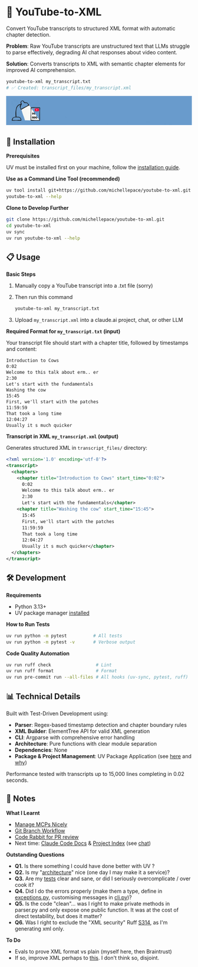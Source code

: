 # 🎥 YouTube-to-XML

Convert YouTube transcripts to structured XML format with automatic chapter detection.

**Problem**: Raw YouTube transcripts are unstructured text that LLMs struggle to parse effectively, degrading AI chat responses about video content.

**Solution**: Converts transcripts to XML with semantic chapter elements for improved AI comprehension.

```bash
youtube-to-xml my_transcript.txt
# ✅ Created: transcript_files/my_transcript.xml
```

![Description](docs/misc/youtube-to-xml-narrow.jpg)

## 🚀 Installation

**Prerequisites**

UV must be installed first on your machine, follow the [installation guide](https://docs.astral.sh/uv/getting-started/installation/).

**Use as a Command Line Tool (recommended)**

```bash
uv tool install git+https://github.com/michellepace/youtube-to-xml.git
youtube-to-xml --help
```

**Clone to Develop Further**

```bash
git clone https://github.com/michellepace/youtube-to-xml.git
cd youtube-to-xml
uv sync
uv run youtube-to-xml --help
```

## 📋 Usage

**Basic Steps**

1. Manually copy a YouTube transcript into a .txt file (sorry)

2. Then run this command
   ```bash
   youtube-to-xml my_transcript.txt
   ```

3. Upload `my_transcript.xml` into a claude.ai project, chat, or other LLM

**Required Format for `my_transcript.txt` (input)**

Your transcript file should start with a chapter title, followed by timestamps and content:

```text
Introduction to Cows
0:02
Welcome to this talk about erm.. er
2:30
Let's start with the fundamentals
Washing the cow
15:45
First, we'll start with the patches
11:59:59
That took a long time
12:04:27
Usually it s much quicker
```

**Transcript in XML `my_transcript.xml` (output)**

Generates structured XML in `transcript_files/` directory:

```xml
<?xml version='1.0' encoding='utf-8'?>
<transcript>
  <chapters>
    <chapter title="Introduction to Cows" start_time="0:02">
      0:02
      Welcome to this talk about erm.. er
      2:30
      Let's start with the fundamentals</chapter>
    <chapter title="Washing the cow" start_time="15:45">
      15:45
      First, we'll start with the patches
      11:59:59
      That took a long time
      12:04:27
      Usually it s much quicker</chapter>
  </chapters>
</transcript>
```

## 🛠️ Development

**Requirements**

- Python 3.13+
- UV package manager [installed](https://docs.astral.sh/uv/getting-started/installation/)

**How to Run Tests**

```bash
uv run python -m pytest          # All tests
uv run python -m pytest -v       # Verbose output
```

**Code Quality Automation**

```bash
uv run ruff check                 # Lint
uv run ruff format                # Format
uv run pre-commit run --all-files # All hooks (uv-sync, pytest, ruff)
```

## 📊 Technical Details

Built with Test-Driven Development using:
- **Parser**: Regex-based timestamp detection and chapter boundary rules
- **XML Builder**: ElementTree API for valid XML generation
- **CLI**: Argparse with comprehensive error handling
- **Architecture**: Pure functions with clear module separation
- **Dependencies**: None
- **Package & Project Management**: UV Package Application (see [here](https://docs.astral.sh/uv/concepts/projects/) and [why](https://docs.astral.sh/uv/concepts/projects/config/#project-packaging))

Performance tested with transcripts up to 15,000 lines completing in 0.02 seconds.

## 📕 Notes

**What I Learnt**
- [Manage MCPs Nicely](docs/misc/manage-mcps-nicely.md)
- [Git Branch Workflow](docs/misc/git-branch-flow.md)
- [Code Rabbit for PR review](https://www.anthropic.com/customers/coderabbit)
- Next time: [Claude Code Docs](https://github.com/ericbuess/claude-code-docs) & [Project Index](https://github.com/ericbuess/claude-code-project-index) (see [chat](https://claude.ai/chat/c70ff077-6ebb-4c75-bf2b-74e31d2cb649))

**Outstanding Questions**
- **Q1.** Is there something I could have done better with UV ?
- **Q2.** Is my "[architecture](/docs/SPEC.md#architecture--data-flow)" nice (one day I may make it a service)?
- **Q3.** Are my [tests](/tests/) clear and sane, or did I seriously overcomplicate / over cook it?
- **Q4.** Did I do the errors properly (make them a type, define in [exceptions.py](/src/youtube_to_xml/exceptions.py), customising messages in [cli.py](/src/youtube_to_xml/cli.py))?
- **Q5.** Is the code "clean"... was I right to make private methods in parser.py and only expose one public function. It was at the cost of direct testability, but does it matter?
- **Q6.** Was I right to exclude the "XML security" Ruff [S314](pyproject.toml), as I'm generating xml only.

**To Do**
- Evals to prove XML format vs plain (myself here, then Braintrust)
- If so, improve XML perhaps to [this](docs/misc/working-notes.md#better-format). I don't think so, disjoint.